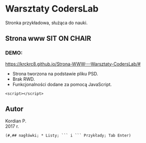 # Warsztaty CodersLab 
Stronka przykładowa, służąca do nauki.
## Strona www SIT ON CHAIR
### DEMO: 
https://krckrc8.github.io/Strona-WWW---Warsztaty-CodersLab/#
* Strona tworzona na podstawie pliku PSD.
* Brak RWD.
* Funkcjonalności dodane za pomocą JavaScript.
```
<script></script>
```
## Autor
Kordian P.   
2017 r. 
```
(#,## nagłówki; * Listy; ``` i ``` Przykłady; Tab Enter)
```
